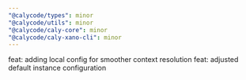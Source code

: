 ```yaml
---
"@calycode/types": minor
"@calycode/utils": minor
"@calycode/caly-core": minor
"@calycode/caly-xano-cli": minor
---
```


feat: adding local config for smoother context resolution
feat: adjusted default instance configuration
